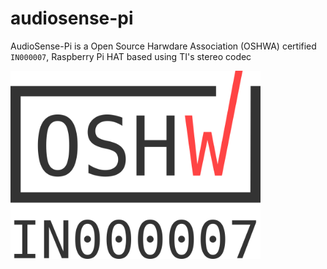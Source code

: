 # audiosense-pi
AudioSense-Pi is a Open Source Harwdare Association (OSHWA) certified `IN000007`, Raspberry Pi HAT based using TI's stereo codec

[<img src="./OSHW_Logo.png" width="400">](https://gitlab.com/kakar0t/audiosense-pi)
